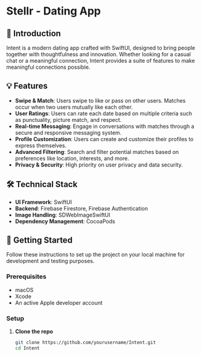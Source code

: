 # Stellr - Dating App

## 🌟 Introduction
Intent is a modern dating app crafted with SwiftUI, designed to bring people together with thoughtfulness and innovation. Whether looking for a casual chat or a meaningful connection, Intent provides a suite of features to make meaningful connections possible.

## 💡 Features

- **Swipe & Match**: Users swipe to like or pass on other users. Matches occur when two users mutually like each other.
- **User Ratings**: Users can rate each date based on multiple criteria such as punctuality, picture match, and respect.
- **Real-time Messaging**: Engage in conversations with matches through a secure and responsive messaging system.
- **Profile Customization**: Users can create and customize their profiles to express themselves.
- **Advanced Filtering**: Search and filter potential matches based on preferences like location, interests, and more.
- **Privacy & Security**: High priority on user privacy and data security.

## 🛠 Technical Stack

- **UI Framework**: SwiftUI
- **Backend**: Firebase Firestore, Firebase Authentication
- **Image Handling**: SDWebImageSwiftUI
- **Dependency Management**: CocoaPods

## 🚀 Getting Started

Follow these instructions to set up the project on your local machine for development and testing purposes.

### Prerequisites

- macOS
- Xcode
- An active Apple developer account

### Setup

1. **Clone the repo**

   ```bash
   git clone https://github.com/yourusername/Intent.git
   cd Intent
